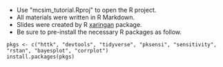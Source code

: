 - Use "mcsim_tutorial.Rproj" to open the R project.
- All materials were written in R Markdown.
- Slides were created by R [xaringan](https://github.com/yihui/xaringan) package.
- Be sure to pre-install the necessary R packages as follow.

```
pkgs <- c("httk", "devtools", "tidyverse", "pksensi", "sensitivity", "rstan", "bayesplot", "corrplot")
install.packages(pkgs)
```